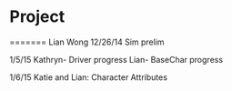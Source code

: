 Project
=======
=======
Lian Wong 12/26/14
Sim prelim

1/5/15
Kathryn- Driver progress
Lian- BaseChar progress

1/6/15
Katie and Lian: Character Attributes

